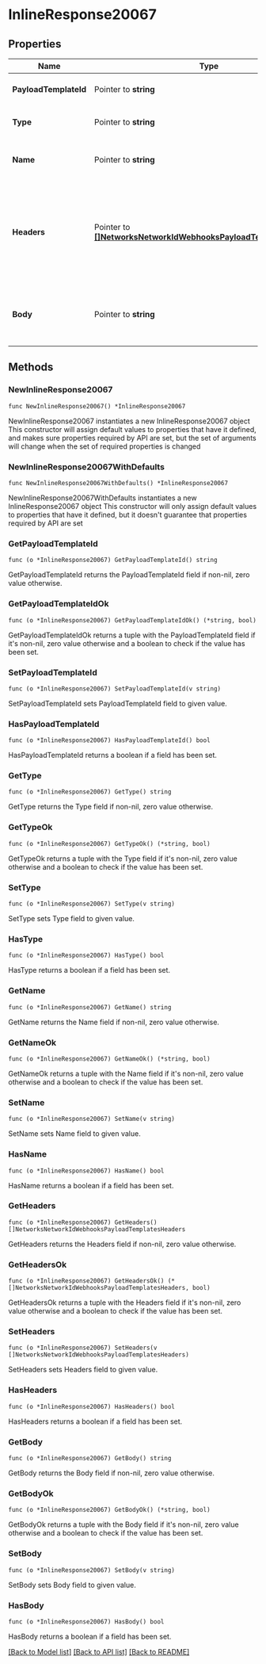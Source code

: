 # InlineResponse20067

## Properties

Name | Type | Description | Notes
------------ | ------------- | ------------- | -------------
**PayloadTemplateId** | Pointer to **string** | Webhook payload template Id | [optional] 
**Type** | Pointer to **string** | The type of the payload template | [optional] 
**Name** | Pointer to **string** | The name of the payload template | [optional] 
**Headers** | Pointer to [**[]NetworksNetworkIdWebhooksPayloadTemplatesHeaders**](NetworksNetworkIdWebhooksPayloadTemplatesHeaders.md) | The payload template headers, will be rendered as a key-value pair in the webhook. | [optional] 
**Body** | Pointer to **string** | The body of the payload template, in liquid template | [optional] 

## Methods

### NewInlineResponse20067

`func NewInlineResponse20067() *InlineResponse20067`

NewInlineResponse20067 instantiates a new InlineResponse20067 object
This constructor will assign default values to properties that have it defined,
and makes sure properties required by API are set, but the set of arguments
will change when the set of required properties is changed

### NewInlineResponse20067WithDefaults

`func NewInlineResponse20067WithDefaults() *InlineResponse20067`

NewInlineResponse20067WithDefaults instantiates a new InlineResponse20067 object
This constructor will only assign default values to properties that have it defined,
but it doesn't guarantee that properties required by API are set

### GetPayloadTemplateId

`func (o *InlineResponse20067) GetPayloadTemplateId() string`

GetPayloadTemplateId returns the PayloadTemplateId field if non-nil, zero value otherwise.

### GetPayloadTemplateIdOk

`func (o *InlineResponse20067) GetPayloadTemplateIdOk() (*string, bool)`

GetPayloadTemplateIdOk returns a tuple with the PayloadTemplateId field if it's non-nil, zero value otherwise
and a boolean to check if the value has been set.

### SetPayloadTemplateId

`func (o *InlineResponse20067) SetPayloadTemplateId(v string)`

SetPayloadTemplateId sets PayloadTemplateId field to given value.

### HasPayloadTemplateId

`func (o *InlineResponse20067) HasPayloadTemplateId() bool`

HasPayloadTemplateId returns a boolean if a field has been set.

### GetType

`func (o *InlineResponse20067) GetType() string`

GetType returns the Type field if non-nil, zero value otherwise.

### GetTypeOk

`func (o *InlineResponse20067) GetTypeOk() (*string, bool)`

GetTypeOk returns a tuple with the Type field if it's non-nil, zero value otherwise
and a boolean to check if the value has been set.

### SetType

`func (o *InlineResponse20067) SetType(v string)`

SetType sets Type field to given value.

### HasType

`func (o *InlineResponse20067) HasType() bool`

HasType returns a boolean if a field has been set.

### GetName

`func (o *InlineResponse20067) GetName() string`

GetName returns the Name field if non-nil, zero value otherwise.

### GetNameOk

`func (o *InlineResponse20067) GetNameOk() (*string, bool)`

GetNameOk returns a tuple with the Name field if it's non-nil, zero value otherwise
and a boolean to check if the value has been set.

### SetName

`func (o *InlineResponse20067) SetName(v string)`

SetName sets Name field to given value.

### HasName

`func (o *InlineResponse20067) HasName() bool`

HasName returns a boolean if a field has been set.

### GetHeaders

`func (o *InlineResponse20067) GetHeaders() []NetworksNetworkIdWebhooksPayloadTemplatesHeaders`

GetHeaders returns the Headers field if non-nil, zero value otherwise.

### GetHeadersOk

`func (o *InlineResponse20067) GetHeadersOk() (*[]NetworksNetworkIdWebhooksPayloadTemplatesHeaders, bool)`

GetHeadersOk returns a tuple with the Headers field if it's non-nil, zero value otherwise
and a boolean to check if the value has been set.

### SetHeaders

`func (o *InlineResponse20067) SetHeaders(v []NetworksNetworkIdWebhooksPayloadTemplatesHeaders)`

SetHeaders sets Headers field to given value.

### HasHeaders

`func (o *InlineResponse20067) HasHeaders() bool`

HasHeaders returns a boolean if a field has been set.

### GetBody

`func (o *InlineResponse20067) GetBody() string`

GetBody returns the Body field if non-nil, zero value otherwise.

### GetBodyOk

`func (o *InlineResponse20067) GetBodyOk() (*string, bool)`

GetBodyOk returns a tuple with the Body field if it's non-nil, zero value otherwise
and a boolean to check if the value has been set.

### SetBody

`func (o *InlineResponse20067) SetBody(v string)`

SetBody sets Body field to given value.

### HasBody

`func (o *InlineResponse20067) HasBody() bool`

HasBody returns a boolean if a field has been set.


[[Back to Model list]](../README.md#documentation-for-models) [[Back to API list]](../README.md#documentation-for-api-endpoints) [[Back to README]](../README.md)


